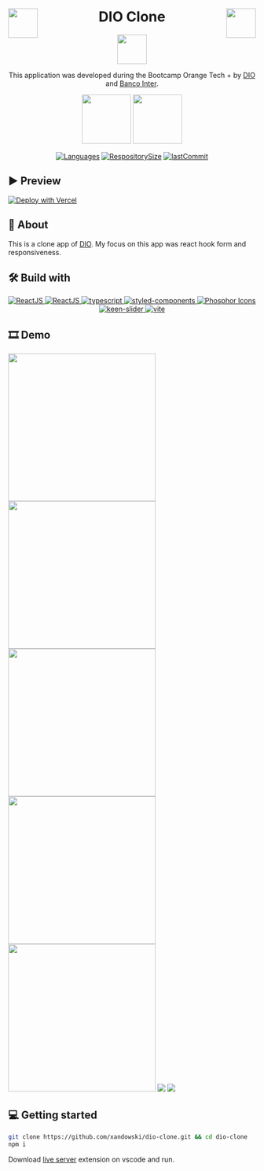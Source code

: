 <div align="center">

<img align="left" width="60px" src="./src/assets/images/orange-tech.svg">
<img align="right" width="60px" src="./src/assets/images/orange-tech.svg">
<h1>DIO Clone</h1>
<img align="" width="60px" src="./src/assets/images/logo.svg">

This application was developed during the Bootcamp <spabn>Orange Tech +</span> by [DIO](https://web.dio.me/) and [Banco Inter]().

</div>

<div align="center">

<div align="">
  <img align="" width="100px" src="./src/assets/images/dio-logo.svg">
  <img align="" width="100px" src="./src/assets/images/logo-inter.svg">
</div>

[![Languages](https://img.shields.io/github/languages/count/xandowski/dio-clone?color=ff7a00)]()
[![RespositorySize](https://img.shields.io/github/repo-size/xandowski/dio-clone?color=ff7a00)]()
[![lastCommit](https://img.shields.io/github/last-commit/xandowski/dio-clone?color=ff7a00)]()

</div>

## ▶ Preview

[![Deploy with Vercel](https://vercel.com/button)](https://dio-clone-xandowski.vercel.app/)

## 📃 About

This is a clone app of [DIO](https://www.dio.me/). My focus on this app was react hook form and responsiveness.

## 🛠 Build with

<p align="center">
  <a href="https://pt-br.reactjs.org/">
    <img src="https://img.shields.io/badge/ReactJS-20232A?style=for-the-badge&logo=react" alt="ReactJS"/>
  </a>
  <a href="https://react-hook-form.com/">
    <img src="https://img.shields.io/badge/React Hook Form-20232A?style=for-the-badge&logo=react-hook-form" alt="ReactJS"/>
  </a>
  <a href="https://www.typescriptlang.org/">
    <img src="https://img.shields.io/badge/typescript-20232A?style=for-the-badge&logo=typescript" alt="typescript"/>
  </a>
  <a href="https://styled-components.com/">
    <img src="https://img.shields.io/badge/styled components-20232A?style=for-the-badge&logo=styled-components" alt="styled-components"/>
  </a>
  <a href="https://phosphoricons.com/">
    <img src="https://img.shields.io/badge/Phosphor Icons-20232A?style=for-the-badge&logo=phosphorIcons" alt="Phosphor Icons"/>
  </a>
  <a href="https://keen-slider.io/">
    <img src="https://img.shields.io/badge/keen slider-20232A?style=for-the-badge&logo=keen-slider" alt="keen-slider"/>
  </a>
  <a href="https://keen-slider.io/">
    <img src="https://img.shields.io/badge/vite-20232A?style=for-the-badge&logo=vite" alt="vite"/>
  </a>
</p>

## 🎞 Demo

<img width="300px" src="./src/assets/images/index_mobile.jpeg">
<img width="300px" src="./src/assets/images/index_menu_open_mobile.png">
<img width="300px" src="./src/assets/images/login_mobile.png">
<img width="300px" src="./src/assets/images/register_mobile.png">
<img width="300px" src="./src/assets/images/home_feed_mobile.png">
<img src="./src/assets/images/index.png">
<img src="./src/assets/images/home.png">

## 💻 Getting started

```sh
git clone https://github.com/xandowski/dio-clone.git && cd dio-clone
npm i
```

Download [live server](https://marketplace.visualstudio.com/items?itemName=ritwickdey.LiveServer) extension on vscode and run.
